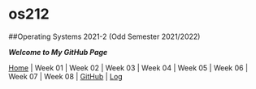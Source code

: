 # os212
##Operating Systems 2021-2 (Odd Semester 2021/2022)

***Welcome to My GitHub Page***

[Home](https://ardanisar.github.io/os212/) | Week 01 | Week 02 | Week 03 | Week 04 | Week 05 | Week 06 | Week 07 | Week 08 | [GitHub](https://github.com/ardanisar) | [Log](https://ardanisar.github.io/os212/TXT/mylog.txt)
